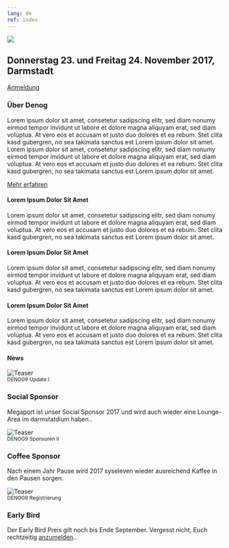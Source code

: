 ```yaml
---
lang: de
ref: index
---
```

<div id="mainpage">
    <div class="pagecontentblock">
        <div class="row">
            <div class="col-sm-12">
                <div class="mainpagebox mainpageboxlarge">
                    <div class="row">
                        <div class="col-sm-6">
                            <img src="{{ site.url }}/images/denog_logo_konferenz_outline_large.jpg" id="mainpagelogo" />
                        </div>
                        <div class="col-sm-6">
                            <h2 class="mainpageboxheadline">Donnerstag 23. und Freitag 24. November 2017, Darmstadt</h2>
                            <p><a href="{{ site.url }}/{{ page.lang }}/anmeldung.html" class="btn btn-custom-default">Anmeldung <i class="ion-arrow-right-c"></i></a></p>                    
                        </div>
                    </div>
                </div>
            </div>
        </div>
        <div class="mainpagepaddedbox">
            <h3>Über Denog</h3>
            <p>Lorem ipsum dolor sit amet, consetetur sadipscing elitr, sed diam nonumy eirmod tempor invidunt ut labore et dolore magna aliquyam erat, sed diam voluptua. At vero eos et accusam et justo duo dolores et ea rebum. Stet clita kasd gubergren, no sea takimata sanctus est Lorem ipsum dolor sit amet. Lorem ipsum dolor sit amet, consetetur sadipscing elitr, sed diam nonumy eirmod tempor invidunt ut labore et dolore magna aliquyam erat, sed diam voluptua. At vero eos et accusam et justo duo dolores et ea rebum. Stet clita kasd gubergren, no sea takimata sanctus est Lorem ipsum dolor sit amet.</p>
            <a href="http://www.denog.de/meetings/denog9" target="new" class="btn btn-custom-default pull-right">Mehr erfahren <i class="ion-arrow-right-c"></i></a>
            <div class="clearfix"></div>
        </div>
        <div class="row">
            <div class="col-sm-4">
                <div class="mainpagepaddedbox">
                    <div>
                        <h4>Lorem Ipsum Dolor Sit Amet</h4>
                        <p>Lorem ipsum dolor sit amet, consetetur sadipscing elitr, sed diam nonumy eirmod tempor invidunt ut labore et dolore magna aliquyam erat, sed diam voluptua. At vero eos et accusam et justo duo dolores et ea rebum. Stet clita kasd gubergren, no sea takimata sanctus est Lorem ipsum dolor sit amet.</p>
                        <a href="#" class="btn btn-custom-default mainpageboxlink"><i class="ion-arrow-right-c"></i></a>
                    </div>
                </div>
            </div>
            <div class="col-sm-4">
                <div class="mainpagepaddedbox">
                    <div>
                        <h4>Lorem Ipsum Dolor Sit Amet</h4>
                        <p>Lorem ipsum dolor sit amet, consetetur sadipscing elitr, sed diam nonumy eirmod tempor invidunt ut labore et dolore magna aliquyam erat, sed diam voluptua. At vero eos et accusam et justo duo dolores et ea rebum. Stet clita kasd gubergren, no sea takimata sanctus est Lorem ipsum dolor sit amet.</p>
                        <a href="#" class="btn btn-custom-default mainpageboxlink"><i class="ion-arrow-right-c"></i></a>
                    </div>
                </div>
            </div>
            <div class="col-sm-4">
                <div class="mainpagepaddedbox">
                    <div>
                        <h4>Lorem Ipsum Dolor Sit Amet</h4>
                        <p>Lorem ipsum dolor sit amet, consetetur sadipscing elitr, sed diam nonumy eirmod tempor invidunt ut labore et dolore magna aliquyam erat, sed diam voluptua. At vero eos et accusam et justo duo dolores et ea rebum. Stet clita kasd gubergren, no sea takimata sanctus est Lorem ipsum dolor sit amet.</p>
                        <a href="#" class="btn btn-custom-default mainpageboxlink"><i class="ion-arrow-right-c"></i></a>
                    </div>
                </div>
            </div>
        </div>
    </div>
    <div class="pagecontentblock">
        <h4 class="bigheadliner">News</h4>
        <div class="row">
            <div class="col-sm-4">
                <div class="thumbnail">
                    <img src="{{ site.url }}/images/megaportlounge.jpg" alt="Teaser" />
                    <div class="caption">
                        <small>DENOG9 Update I</small>
                        <h3>Social Sponsor</h3>
                        <p>Megaport ist unser Social Sponsor 2017 und wird auch wieder eine Lounge-Area im darmstatdium haben..</p>
                    </div>
                </div>
            </div>
            <div class="col-sm-4">
                <div class="thumbnail">
                    <img src="{{ site.url }}/images/coffeebar.jpg" alt="Teaser" />
                    <div class="caption">
                        <small>DENOG9 Sponsoren II</small>
                        <h3>Coffee Sponsor</h3>
                        <p>Nach einem Jahr Pause wird 2017 syseleven wieder ausreichend Kaffee in den Pausen sorgen.</p>
                    </div>
                </div>
            </div>
            <div class="col-sm-4">
                <div class="thumbnail">
                    <img src="{{ site.url }}/images/regdesk.jpg" alt="Teaser" />
                    <div class="caption">
                        <small>DENOG9 Registrierung</small>
                        <h3>Early Bird</h3>
                        <p>Der Early Bird Preis gilt noch bis Ende September. Vergesst nicht, Euch rechtzeitig <a href="http://www.denog.de/meetings/denog9/registration.php" traget="new">anzumelden</a>..</p>
                    </div>
                </div>
            </div>
        </div>
    </div>
</div>
